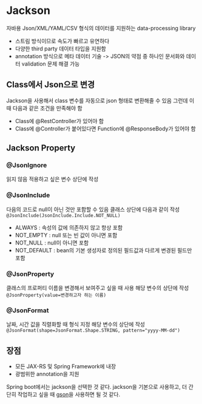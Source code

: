 # Jackson

자바용 Json/XML/YAML/CSV 형식의 데이터를 지원하는 data-processing library

- 스트림 방식이므로 속도가 빠르고 유연하다 
- 다양한 third party 데이터 타입을 지원함
- annotation 방식으로 메타 데이터 기술
	-> JSON의  약점 중 하나인 문서화와 데이터 validation 문제 해결 가능

## Class에서 Json으로 변경
Jackson을 사용해서 class 변수를 자동으로 json 형태로 변환해줄 수 있음
그런데 이때 다음과 같은 조건을 만족해야 함

-   Class에 @RestController가 있어야 함
-   Class에 @Controller가 붙어있다면 Function에 @ResponseBody가 있어야 함

## Jackson Property

### @JsonIgnore
읽지 않음
적용하고 싶은 변수 상단에 작성

### @JsonInclude
다음의 코드로 null이 아닌 것만 포함할 수 있음
클래스 상단에 다음과 같이 작성
`@JsonInclude(JsonInclude.Include.NOT_NULL)`

- ALWAYS : 속성의 값에 의존하지 않고 항상 포함
- NOT_EMPTY : null 또는 빈 값이 아니면 포함
- NOT_NULL : null이 아니면 포함
- NOT_DEFAULT : bean의 기본 생성자로 정의된 필드값과 다르게 변경된 필드만 포함

### @JsonProperty
클래스의 프로퍼티 이름을 변경해서 보여주고 싶을 때 사용
해당 변수의 상단에 작성
`@JsonProperty(value=변경하고자 하는 이름)`

### @JsonFormat
날짜, 시간 값을 직렬화할 때 형식 지정
해당 변수의 상단에 작성
`@JsonFormat(shape=JsonFormat.Shape.STRING, pattern="yyyy-MM-dd")`

## 장점
- 모든 JAX-RS 및 Spring Framework에 내장
- 광범위한 annotation을  지원

Spring boot에서는 jackson을 선택한 것 같다. 
jackson을 기본으로 사용하고, 더 간단히 작업하고 싶을 때 [gson](GSON)을 사용하면 될 것 같다. 